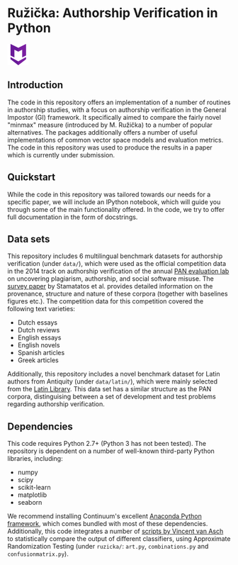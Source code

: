 # Ružička: Authorship Verification in Python

![alt text](https://github.com/adam-p/markdown-here/raw/master/src/common/images/icon48.png "Logo Title Text 1")

## Introduction
The code in this repository offers an implementation of a number of routines in authorship studies, with a focus on authorship verification in the General Impostor (GI) framework. It specifically aimed to compare the fairly novel "minmax" measure (introduced by M. Ružička) to a number of popular alternatives. The packages additionally offers a number of useful implementations of common vector space models and evaluation metrics. The code in this repository was used to produce the results in a paper which is currently under submission.

## Quickstart
While the code in this repository was tailored towards our needs for a specific paper, we will include an IPython notebook, which will guide you through some of the main functionality offered. In the code, we try to offer full documentation in the form of docstrings.

## Data sets
This repository includes 6 multilingual benchmark datasets for authorship verification (under `data/`), which were used as the official competition data in the 2014 track on authorship verification of the annual [PAN evaluation lab](http://www.uni-weimar.de/medien/webis/events/pan-14/pan14-web/) on uncovering plagiarism, authorship, and social software misuse. The [survey paper](http://www.uni-weimar.de/medien/webis/events/pan-14/pan14-papers-final/pan14-authorship-verification/stamatatos14-overview.pdf) by Stamatatos et al. provides detailed information on the provenance, structure and nature of these corpora (together with baselines figures etc.). The competition data for this competition covered the following text varieties:
* Dutch essays
* Dutch reviews
* English essays
* English novels
* Spanish articles
* Greek articles

Additionally, this repository includes a novel benchmark dataset for Latin authors from Antiquity (under `data/latin/`), which were mainly selected from the [Latin Library](http://www.thelatinlibrary.com/). This data set has a similar structure as the PAN corpora, distinguising between a set of development and test problems regarding authorship verification. 

## Dependencies
This code requires Python 2.7+ (Python 3 has not been tested). The repository is dependent on a number of well-known third-party Python libraries, including:
+ numpy
+ scipy
+ scikit-learn
+ matplotlib
+ seaborn

We recommend installing Continuum's excellent [Anaconda Python framework](https://www.continuum.io/downloads), which comes bundled with most of these dependencies. Additionally, this code integrates a number of [scripts by Vincent van Asch](http://www.cnts.ua.ac.be/~vincent/software.html) to statistically compare the output of different classifiers, using Approximate Randomization Testing (under `ruzicka/`: `art.py`, `combinations.py` and `confusionmatrix.py`).



